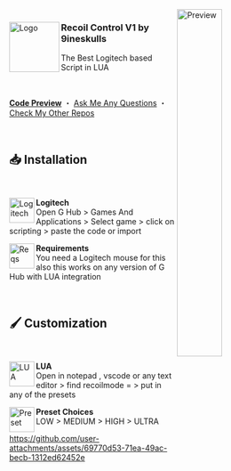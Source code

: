 <img align="right" src="https://github.com/user-attachments/assets/f5190770-e455-4dd9-964d-79f26734d191" alt="Preview" width="40%">

<div align="left">
  <img align="left" src="https://github.com/user-attachments/assets/5e70eb4a-730b-4ae6-a361-da6483fc1b4c" alt="Logo" width="90" height="90">

  <h3 align="left">Recoil Control V1 by 9ineskulls </h3>
  <p align="left">The Best Logitech based Script in LUA</p>

  <br/>

  <a href="https://github.com/user-attachments/assets/f5190770-e455-4dd9-964d-79f26734d191"><strong> Code Preview</strong></a>
  ・
  <a href="https://discord.com/users/1120456393405771869">Ask Me Any Questions</a>
  ・
  <a href="https://github.com/9ineskulls">Check My Other Repos</a>
</div>
<br/>

## 📥 Installation

<br/>
<div align="left">
    <img align="left" src="https://img.icons8.com/ios_filled/512/228BE6/logitech.png" alt="Logitech" width="45" height="45">
    <b><p align="left">Logitech</b>
    <br/>Open G Hub > Games And Applications > Select game > click on scripting > paste the code or import</p>
</div>

<div align="left">
    <img align="left" src="https://cdn-icons-png.freepik.com/512/9167/9167082.png" alt="Reqs" width="45" height="45">
    <b><p align="left">Requirements</b>
    <br/> You need a Logitech mouse for this also this works on any version of G Hub with LUA integration
</div><br/>

## 🖌️ Customization

<br/>
<div align="left">
    <img align="left" src="https://upload.wikimedia.org/wikipedia/commons/thumb/c/cf/Lua-Logo.svg/947px-Lua-Logo.svg.png" alt="LUA" width="45" height="45">
    <b><p align="left">LUA</b>
    <br/>Open in notepad , vscode or any text editor > find recoilmode = > put in any of the presets</p>
</div>

<div align="left">
    <img align="left" src="https://cdn-icons-png.freepik.com/512/7133/7133331.png" alt="Preset" width="45" height="45">
    <b><p align="left">Preset Choices</b>
    <br/>LOW > MEDIUM > HIGH > ULTRA</p>
</div>

https://github.com/user-attachments/assets/69770d53-71ea-49ac-becb-1312ed62452e

